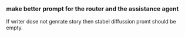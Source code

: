 ### make better prompt for the router and the assistance agent
If writer dose not genrate story then stabel diffussion promt should be empty.
